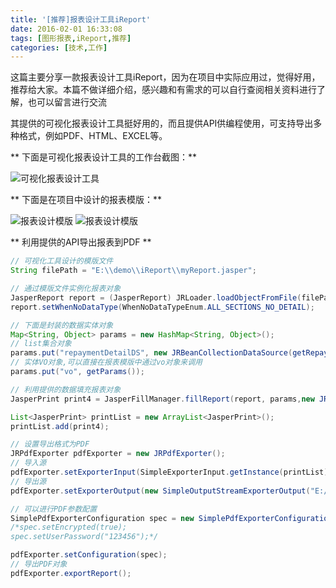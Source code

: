 ```yaml
---
title: '[推荐]报表设计工具iReport'
date: 2016-02-01 16:33:08
tags: [图形报表,iReport,推荐]
categories: [技术,工作]
---
```

这篇主要分享一款报表设计工具iReport，因为在项目中实际应用过，觉得好用，推荐给大家。本篇不做详细介绍，感兴趣和有需求的可以自行查阅相关资料进行了解，也可以留言进行交流
<!--more-->
其提供的可视化报表设计工具挺好用的，而且提供API供编程使用，可支持导出多种格式，例如PDF、HTML、EXCEL等。

** 下面是可视化报表设计工具的工作台截图：** 

![可视化报表设计工具](http://7xqlat.com1.z0.glb.clouddn.com/ireport_01.png)

** 下面是在项目中设计的报表模版：** 

![报表设计模版](http://7xqlat.com1.z0.glb.clouddn.com/ireport_02.png)
![报表设计模版](http://7xqlat.com1.z0.glb.clouddn.com/ireport_03.png)

** 利用提供的API导出报表到PDF **
~~~java
// 可视化工具设计的模版文件
String filePath = "E:\\demo\\iReport\\myReport.jasper";

// 通过模版文件实例化报表对象
JasperReport report = (JasperReport) JRLoader.loadObjectFromFile(filePath);
report.setWhenNoDataType(WhenNoDataTypeEnum.ALL_SECTIONS_NO_DETAIL);

// 下面是封装的数据实体对象
Map<String, Object> params = new HashMap<String, Object>();
// list集合对象
params.put("repaymentDetailDS", new JRBeanCollectionDataSource(getRepaymentDetailList()));
// 实体VO对象,可以直接在报表模版中通过vo对象来调用
params.put("vo", getParams());

// 利用提供的数据填充报表对象
JasperPrint print4 = JasperFillManager.fillReport(report, params,new JREmptyDataSource());

List<JasperPrint> printList = new ArrayList<JasperPrint>();
printList.add(print4);

// 设置导出格式为PDF
JRPdfExporter pdfExporter = new JRPdfExporter();
// 导入源
pdfExporter.setExporterInput(SimpleExporterInput.getInstance(printList));
// 导出源
pdfExporter.setExporterOutput(new SimpleOutputStreamExporterOutput("E:/myReport.pdf"));

// 可以进行PDF参数配置
SimplePdfExporterConfiguration spec = new SimplePdfExporterConfiguration();
/*spec.setEncrypted(true);
spec.setUserPassword("123456");*/

pdfExporter.setConfiguration(spec);
// 导出PDF对象
pdfExporter.exportReport();
~~~